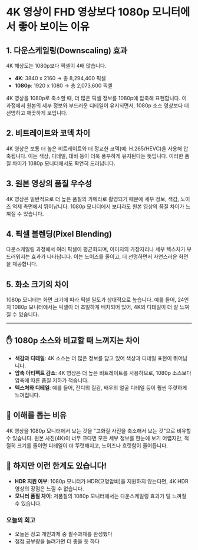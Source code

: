 # 4K 영상이 FHD 영상보다 1080p 모니터에서 좋아 보이는 이유

## 1. 다운스케일링(Downscaling) 효과
4K 해상도는 1080p보다 픽셀이 4배 많습니다.
- **4K**: 3840 x 2160 → 총 8,294,400 픽셀
- **1080p**: 1920 x 1080 → 총 2,073,600 픽셀

4K 영상을 1080p로 축소할 때, 더 많은 픽셀 정보를 1080p에 압축해 표현합니다. 이 과정에서 원본의 세부 정보와 부드러운 디테일이 유지되면서, 1080p 소스 영상보다 더 선명하고 깨끗하게 보입니다.

## 2. 비트레이트와 코덱 차이
4K 영상은 보통 더 높은 비트레이트와 더 정교한 코덱(예: H.265/HEVC)을 사용해 압축됩니다. 이는 색상, 디테일, 대비 등이 더욱 풍부하게 유지된다는 뜻입니다. 이러한 품질 차이가 1080p 모니터에서도 확연히 드러납니다.

## 3. 원본 영상의 품질 우수성
4K 영상은 일반적으로 더 높은 품질의 카메라로 촬영되기 때문에 세부 정보, 색감, 노이즈 억제 측면에서 뛰어납니다. 1080p 모니터에서 보더라도 원본 영상의 품질 차이가 느껴질 수 있습니다.

## 4. 픽셀 블렌딩(Pixel Blending)
다운스케일링 과정에서 여러 픽셀이 평균화되며, 이미지의 가장자리나 세부 텍스처가 부드러워지는 효과가 나타납니다. 이는 노이즈를 줄이고, 더 선명하면서 자연스러운 화면을 제공합니다.

## 5. 화소 크기의 차이
1080p 모니터는 화면 크기에 따라 픽셀 밀도가 상대적으로 높습니다. 예를 들어, 24인치 1080p 모니터에서는 픽셀이 더 조밀하게 배치되어 있어, 4K의 디테일이 더 잘 느껴질 수 있습니다.

---

## ✋ 1080p 소스와 비교할 때 느껴지는 차이
- **색감과 디테일**: 4K 소스는 더 많은 정보를 담고 있어 색상과 디테일 표현이 뛰어납니다.
- **압축 아티팩트 감소**: 4K 영상은 더 높은 비트레이트를 사용하므로, 1080p 소스보다 압축에 따른 품질 저하가 적습니다.
- **텍스처와 디테일**: 예를 들어, 잔디의 질감, 배우의 얼굴 디테일 등이 훨씬 뚜렷하게 느껴집니다.

## 📌 이해를 돕는 비유
4K 영상을 1080p 모니터에서 보는 것을 "고화질 사진을 축소해서 보는 것"으로 비유할 수 있습니다. 원본 사진(4K)이 너무 크다면 모든 세부 정보를 한눈에 보기 어렵지만, 적절히 크기를 줄이면 디테일이 더 뚜렷해지고, 노이즈나 흐릿함이 줄어듭니다.

## 🚨 하지만 이런 한계도 있습니다!
- **HDR 지원 여부**: 1080p 모니터가 HDR(고명암비)을 지원하지 않는다면, 4K HDR 영상의 장점은 느낄 수 없습니다.
- **모니터 품질 차이**: 저품질의 1080p 모니터에서는 다운스케일링 효과가 덜 느껴질 수 있습니다.

### 오늘의 회고
- 오늘은 장고 개인과제 중 필수과제를 완성했다
- 점점 공부량을 늘려가면 더 좋을 듯 하다